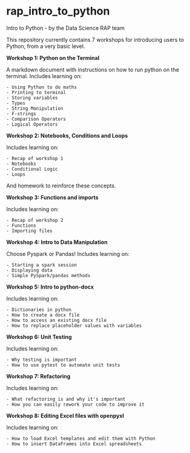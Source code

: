 # rap_intro_to_python
Intro to Python - by the Data Science RAP team

This repository currently contains 7 workshops for introducing users to Python, from a very basic level.
 

**Workshop 1: Python on the Terminal**

A markdown document with instructions on how to run python on the terminal.
Includes learning on:

    - Using Python to do maths
    - Printing to terminal
    - Storing variables
    - Types
    - String Manipulation
    - F-strings
    - Comparison Operators
    - Logical Operators
    
    
**Workshop 2: Notebooks, Conditions and Loops**

Includes learning on:

    - Recap of workshop 1
    - Notebooks
    - Conditional Logic
    - Loops

And homework to reinforce these concepts.


**Workshop 3: Functions and imports**

Includes learning on:

    - Recap of workshop 2
    - Functions
    - Importing files


**Workshop 4: Intro to Data Manipulation**

Choose Pyspark or Pandas!
Includes learning on:

    - Starting a spark session
    - Displaying data
    - Simple PySpark/pandas methods


**Workshop 5: Intro to python-docx**

Includes learning on:

    - Dictionaries in python
    - How to create a docx file
    - How to access an existing docx file
    - How to replace placeholder values with variables


**Workshop 6: Unit Testing**

Includes learning on:

    - Why testing is important
    - How to use pytest to automate unit tests


**Workshop 7: Refactoring**

Includes learning on:

    - What refactoring is and why it's important
    - How you can easily rework your code to improve it


**Workshop 8: Editing Excel files with openpyxl**

Includes learning on:

    - How to load Excel templates and edit them with Python
    - How to insert DataFrames into Excel spreadsheets